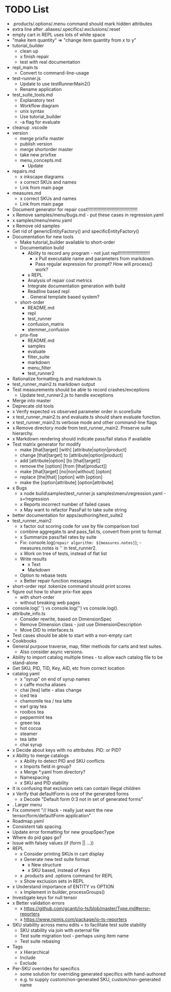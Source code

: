 # TODO List

* .products/.options/.menu command should mark hidden attributes
* extra line after .aliases/.specifics/.exclusions/.reset
* empty cart in REPL uses lots of white space
* "make item quantity" => "change item quantity from x to y"
* tutorial_builder
  * clean up
  * x finish repair
  * test with real documentation
* repl_main.ts
  * Convert to command-line-usage
* test-runner.js
  * Update to use testRunnerMain2()
  * Rename application
* test_suite_tools.md
  * Explanatory text
  * Workflow diagram
  * unix syntax
  * Use tutorial_builder
  * -a flag for evaluate
* cleanup .vscode
* version
  * merge prixfix master
  * publish version
  * merge shortorder master
  * take new prixfixe
  * menu_concepts.md
    * Update
* repairs.md
  * x inkscape diagrams
  * x correct SKUs and names
  * Link from main page
* measures.md
  * x correct SKUs and names
  * Link from main page
* Document generator for repair cost!!!!!!!!!!!!!!!!!!!!!!!!!!!!!!!!!!!!!!!
* x Remove samples/menu/bugs.md - put these cases in regression.yaml
* x samples/menu/menu.yaml
* x Remove old samples
* Get rid of genericEntityFactory() and specificEntityFactory()
* Documentation for new tools
  * Make tutorial_builder available to short-order
  * Documentation build
    * Ability to record any program - not just repl!!!!!!!!!!!!!!!!!!!!!!!!
      * x Pull executable name and parameters from markdown.
      * Pass regular expression for prompt? How will process() work?
    * x REPL
    * Analysis of repair cost metrics
    * Integrate documentation generation with build
    * Readline based repl
    * . General template based system?
  * short-order
    * README.md
    * repl
    * test_runner
    * confusion_matrix
    * stemmer_confusion
  * prix-fixe
    * README.md
    * samples
    * evaluate
    * filter_suite
    * markdown
    * menu_filter
    * test_runner2
* Rationalize formatting.ts and markdown.ts
* test_runner_main2.ts markdown output
* Test measurements should be able to record crashes/exceptions
  * Update test_runner2.js to handle exceptions
* Merge into master
* Deprecate old tools
* x Verify expected vs observed parameter order in scoreSuite
* x test_runner_main2.ts and evaluate.ts should share evaluate function.
* x test_runner_main2.ts verbose mode and other command-line flags
* x Remove directory mode from test_runner_main2. Preserve suite hierarchy.
* x Markdown rendering should indicate pass/fail status if available
* Test matrix generator for modify
  * make [that|target] [with] [attribute|option|product]
  * change [that|target] to [attribute|option|product]
  * add [attribute|option] [to [that|target]]
  * remove the [option] [from [that|product]]
  * make [that|target] [no|non|without] [opton]
  * replace [the|that] [option] with [option]
  * make the [option|attribute] [option|attribute]
* x Bugs
  * x node build\samples\test_runner.js samples\menu\regression.yaml -s=!regression
  * x Reports incorrect number of failed cases
  * x May want to refactor PassFail to take suite string
* better documentation for apps/authoring/test_suite2
* test_runner_main2
  * x factor out scoring code for use by file comparison tool
  * combine aggregate.ts and pass_fail.ts, convert from print to format 
  * x Summarize pass/fail rates by suite
  * Fix: console.log(`repair algorithm: ${measures.notes}`); - measures.notes is '' in test_runner2.
  * x Work on tree of tests, instead of flat list 
  * Write results
    * x Text
    * Markdown
  * Option to rebase tests
  * x Better repair function messages
* short-order repl .tokenize command should print scores
* figure out how to share prix-fixe apps
  * with short-order
  * without breaking web pages
* console.log(' ') vs console.log('') vs console.log().
* attribute_info.ts
  * Consider rewrite, based on DimensionSpec
  * Remove Dimension class - just use DimensionDescription
  * Move DID to interfaces.ts
* Test cases should be able to start with a non-empty cart
* Cookbooks
* General purpose traverse, map, filter methods for carts and test suites.
  * Also consider async versions.
* Ability to import catalog multiple times - to allow each catalog file to be stand-alone
* Get SKU, PID, TID, Key, AID, etc from correct location
* catalog.yaml
  * x "syrup" on end of syrup names
  * x caffe mocha aliases
  * chai [tea] latte - alias change
  * iced tea
  * chamomile tea / tea latte
  * earl gray tea
  * rooibos tea
  * peppermint tea
  * green tea
  * hot cocoa
  * steamer
  * tea latte
  * chai syrup
* x Decide about keys with no attributes. PID: or PID?
* x Ability to merge catalogs
  * x Ability to detect PID and SKU conflicts
  * x Imports field in group?
  * x Merge *.yaml from directory?
  * Namespacing
  * x SKU and PID stability
* It is confusing that exclusion sets can contain illegal children
* x Verify that defaultForm is one of the generated forms
  * x Decode "Default form 0:3 not in set of generated forms"
* . Larger menu
* Fix comment "// Hack - really just want the new tensor/form/defaultForm application"
* Roadmap.yaml
* Consistent tab spacing.
* Update error formatting for new groupSpecType
* Where do pid gaps go?
* Issue with falsey values (if (form || ...))
* REPL
  * x Consider printing SKUs in cart display
  * x Generate new test suite format
    * x New structure
    * x SKU based, instead of Keys
  * x .products and .options command for REPL
  * x Show exclusion sets in REPL
* x Understand importance of ENTITY vs OPTION
  * x Implement in builder, processGroups()
* Investigate keys for null tensor
* x Better validation errors
  * x https://github.com/gcanti/io-ts/blob/master/Type.md#error-reporters
  * x https://www.npmjs.com/package/io-ts-reporters
* SKU stability across menu edits = to facilitate test suite stability
  * SKU stability via join with external file
  * Test suite migration tool - perhaps using item name
  * Test suite rebasing
* Tags
  * x Hierarchical
  * Include
  * Exclude
* Per-SKU overrides for specifics
  * some solution for overriding generated specifics with hand-authored
  * e.g. to supply custom/non-generated SKU, custom/non-generated name
